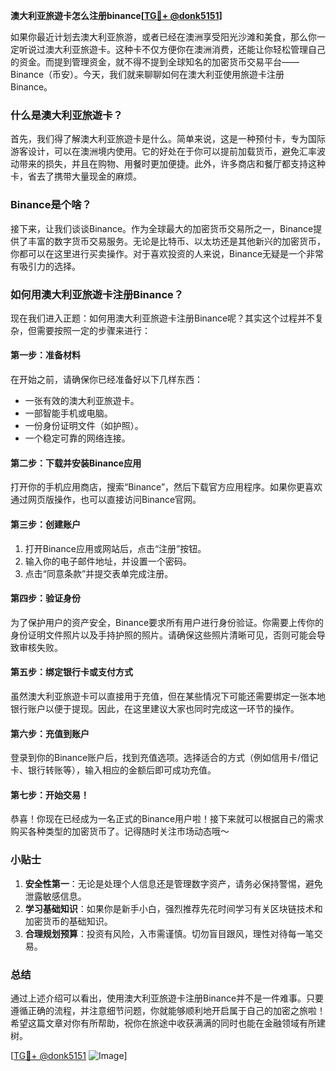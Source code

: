 **澳大利亚旅遊卡怎么注册binance[[TG💪+ @donk5151](https://t.me/s/donk5151)]**

如果你最近计划去澳大利亚旅游，或者已经在澳洲享受阳光沙滩和美食，那么你一定听说过澳大利亚旅遊卡。这种卡不仅方便你在澳洲消费，还能让你轻松管理自己的资金。而提到管理资金，就不得不提到全球知名的加密货币交易平台——Binance（币安）。今天，我们就来聊聊如何在澳大利亚使用旅遊卡注册Binance。

### 什么是澳大利亚旅遊卡？

首先，我们得了解澳大利亚旅遊卡是什么。简单来说，这是一种预付卡，专为国际游客设计，可以在澳洲境内使用。它的好处在于你可以提前加载货币，避免汇率波动带来的损失，并且在购物、用餐时更加便捷。此外，许多商店和餐厅都支持这种卡，省去了携带大量现金的麻烦。

### Binance是个啥？

接下来，让我们谈谈Binance。作为全球最大的加密货币交易所之一，Binance提供了丰富的数字货币交易服务。无论是比特币、以太坊还是其他新兴的加密货币，你都可以在这里进行买卖操作。对于喜欢投资的人来说，Binance无疑是一个非常有吸引力的选择。

### 如何用澳大利亚旅遊卡注册Binance？

现在我们进入正题：如何用澳大利亚旅遊卡注册Binance呢？其实这个过程并不复杂，但需要按照一定的步骤来进行：

#### 第一步：准备材料

在开始之前，请确保你已经准备好以下几样东西：
- 一张有效的澳大利亚旅遊卡。
- 一部智能手机或电脑。
- 一份身份证明文件（如护照）。
- 一个稳定可靠的网络连接。

#### 第二步：下载并安装Binance应用

打开你的手机应用商店，搜索“Binance”，然后下载官方应用程序。如果你更喜欢通过网页版操作，也可以直接访问Binance官网。

#### 第三步：创建账户

1. 打开Binance应用或网站后，点击“注册”按钮。
2. 输入你的电子邮件地址，并设置一个密码。
3. 点击“同意条款”并提交表单完成注册。

#### 第四步：验证身份

为了保护用户的资产安全，Binance要求所有用户进行身份验证。你需要上传你的身份证明文件照片以及手持护照的照片。请确保这些照片清晰可见，否则可能会导致审核失败。

#### 第五步：绑定银行卡或支付方式

虽然澳大利亚旅遊卡可以直接用于充值，但在某些情况下可能还需要绑定一张本地银行账户以便于提现。因此，在这里建议大家也同时完成这一环节的操作。

#### 第六步：充值到账户

登录到你的Binance账户后，找到充值选项。选择适合的方式（例如信用卡/借记卡、银行转账等），输入相应的金额后即可成功充值。

#### 第七步：开始交易！

恭喜！你现在已经成为一名正式的Binance用户啦！接下来就可以根据自己的需求购买各种类型的加密货币了。记得随时关注市场动态哦～

### 小贴士

1. **安全性第一**：无论是处理个人信息还是管理数字资产，请务必保持警惕，避免泄露敏感信息。
2. **学习基础知识**：如果你是新手小白，强烈推荐先花时间学习有关区块链技术和加密货币的基础知识。
3. **合理规划预算**：投资有风险，入市需谨慎。切勿盲目跟风，理性对待每一笔交易。

### 总结

通过上述介绍可以看出，使用澳大利亚旅遊卡注册Binance并不是一件难事。只要遵循正确的流程，并注意细节问题，你就能够顺利地开启属于自己的加密之旅啦！希望这篇文章对你有所帮助，祝你在旅途中收获满满的同时也能在金融领域有所建树。

[[TG💪+ @donk5151](https://t.me/s/donk5151) ![Image](https://i.postimg.cc/rwNCRYN7/Snipaste-2025-04-30-17-27-05.png)]